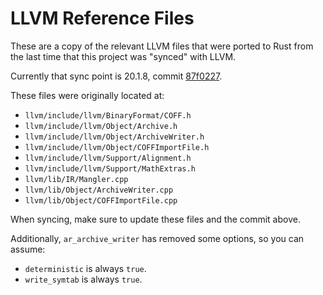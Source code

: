# LLVM Reference Files

These are a copy of the relevant LLVM files that were ported to Rust from the
last time that this project was "synced" with LLVM.

Currently that sync point is 20.1.8, commit [87f0227](https://github.com/llvm/llvm-project/tree/87f0227cb60147a26a1eeb4fb06e3b505e9c7261).

These files were originally located at:
* `llvm/include/llvm/BinaryFormat/COFF.h`
* `llvm/include/llvm/Object/Archive.h`
* `llvm/include/llvm/Object/ArchiveWriter.h`
* `llvm/include/llvm/Object/COFFImportFile.h`
* `llvm/include/llvm/Support/Alignment.h`
* `llvm/include/llvm/Support/MathExtras.h`
* `llvm/lib/IR/Mangler.cpp`
* `llvm/lib/Object/ArchiveWriter.cpp`
* `llvm/lib/Object/COFFImportFile.cpp`

When syncing, make sure to update these files and the commit above.

Additionally, `ar_archive_writer` has removed some options, so you can assume:
* `deterministic` is always `true`.
* `write_symtab` is always `true`.
